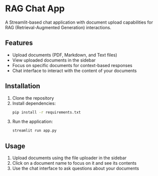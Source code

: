 # RAG Chat App

A Streamlit-based chat application with document upload capabilities for RAG (Retrieval-Augmented Generation) interactions.

## Features

- Upload documents (PDF, Markdown, and Text files)
- View uploaded documents in the sidebar
- Focus on specific documents for context-based responses
- Chat interface to interact with the content of your documents

## Installation

1. Clone the repository
2. Install dependencies:
   ```bash
   pip install -r requirements.txt
   ```
3. Run the application:
   ```bash
   streamlit run app.py
   ```

## Usage

1. Upload documents using the file uploader in the sidebar
2. Click on a document name to focus on it and see its contents
3. Use the chat interface to ask questions about your documents

